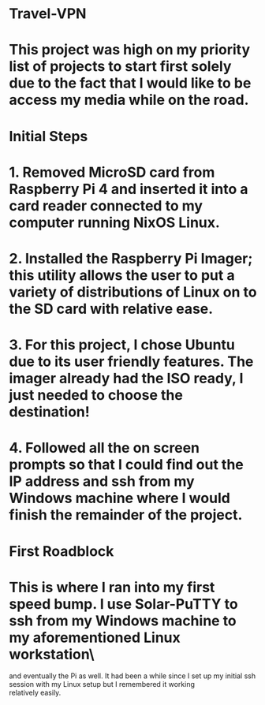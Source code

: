 # Travel-VPN

# This project was high on my priority list of projects to start first solely due to the fact that I would like to be access my media while on the road.

# Initial Steps
# 1. Removed MicroSD card from Raspberry Pi 4 and inserted it into a card reader connected to my computer running NixOS Linux.
# 2. Installed the Raspberry Pi Imager; this utility allows the user to put a variety of distributions of Linux on to the SD card with relative ease.
# 3. For this project, I chose Ubuntu due to its user friendly features. The imager already had the ISO ready, I just needed to choose the destination!
# 4. Followed all the on screen prompts so that I could find out the IP address and ssh from my Windows machine where I would finish the remainder of the project.

# First Roadblock

# This is where I ran into my first speed bump. I use Solar-PuTTY to ssh from my Windows machine to my aforementioned Linux workstation\
and eventually the Pi as well. It had been a while since I set up my initial ssh session with my Linux setup but I remembered it working \
relatively easily. 
 
